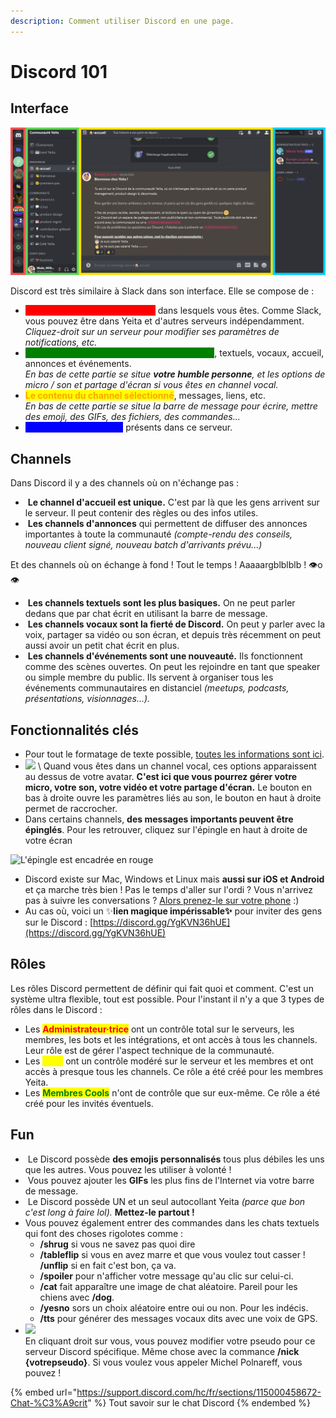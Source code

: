 ```yaml
---
description: Comment utiliser Discord en une page.
---
```


# Discord 101

## Interface

![Qu'est-ce que c'est que tout ça ?](<../../.gitbook/assets/screen 1.png>)

Discord est très similaire à Slack dans son interface. Elle se compose de :&#x20;

* <mark style="color:red;background-color:red;">**Une liste des serveurs Discord**</mark> dans lesquels vous êtes. Comme Slack, vous pouvez être dans Yeita et d'autres serveurs indépendamment. _Cliquez-droit sur un serveur pour modifier ses paramètres de notifications, etc._
* <mark style="color:green;background-color:green;">**La liste des channels du serveur sélectionné**</mark>, textuels, vocaux, accueil, annonces et événements. \
  _En bas de cette partie se situe **votre humble personne**, et les options de micro / son et partage d'écran si vous êtes en channel vocal._
* <mark style="color:orange;background-color:yellow;">**Le contenu du channel sélectionné**</mark>, messages, liens, etc. \
  _En bas de cette partie se situe la barre de message pour écrire, mettre des emoji, des GIFs, des fichiers, des commandes..._
* <mark style="color:blue;background-color:blue;">**La liste des utilisateurs**</mark> présents dans ce serveur.

## Channels

Dans Discord il y a des channels où on n'échange pas :

* <img src="../../.gitbook/assets/Capture d’écran 2022-06-10 à 10.23.54.png" alt="" data-size="line"> **Le channel d'accueil est unique.** C'est par là que les gens arrivent sur le serveur. Il peut contenir des règles ou des infos utiles.
* <img src="../../.gitbook/assets/Capture d’écran 2022-06-10 à 10.24.12.png" alt="" data-size="line"> **Les channels d'annonces** qui permettent de diffuser des annonces importantes à toute la communauté _(compte-rendu des conseils, nouveau client signé, nouveau batch d'arrivants prévu...)_

Et des channels où on échange à fond ! Tout le temps ! Aaaaargblblblb ! 👁o👁

* <img src="../../.gitbook/assets/Capture d’écran 2022-06-10 à 10.24.16.png" alt="" data-size="line"> **Les channels textuels sont les plus basiques.** On ne peut parler dedans que par chat écrit en utilisant la barre de message.
* <img src="../../.gitbook/assets/Capture d’écran 2022-06-10 à 10.24.21.png" alt="" data-size="line"> **Les channels vocaux sont la fierté de Discord.** On peut y parler avec la voix, partager sa vidéo ou son écran, et depuis très récemment on peut aussi avoir un petit chat écrit en plus.
* <img src="../../.gitbook/assets/Capture d’écran 2022-06-10 à 10.24.25.png" alt="" data-size="line"> **Les channels d'événements sont une nouveauté.** Ils fonctionnent comme des scènes ouvertes. On peut les rejoindre en tant que speaker ou simple membre du public. Ils servent à organiser tous les événements communautaires en distanciel _(meetups, podcasts, présentations, visionnages...)._

## Fonctionnalités clés

* Pour tout le formatage de texte possible, [toutes les informations sont ici](https://support.discord.com/hc/en-us/articles/210298617-Markdown-Text-101-Chat-Formatting-Bold-Italic-Underline-).
* ![](<../../.gitbook/assets/Capture d’écran 2022-06-10 à 10.50.24.png>) <mark style="color:blue;"></mark> \ <mark style="color:blue;"></mark>Quand vous êtes dans un channel vocal, ces options apparaissent au dessus de votre avatar. **C'est ici que vous pourrez gérer votre micro, votre son, votre vidéo et votre partage d'écran.** Le bouton en bas à droite ouvre les paramètres liés au son, le bouton en haut à droite permet de raccrocher.
* Dans certains channels, **des messages importants peuvent être épinglés**. Pour les retrouver, cliquez sur l'épingle en haut à droite de votre écran

![L'épingle est encadrée en rouge](<../../.gitbook/assets/Capture d’écran 2022-06-10 à 10.39.58.png>)

* Discord existe sur Mac, Windows et Linux mais **aussi sur iOS et Android** et ça marche très bien ! Pas le temps d'aller sur l'ordi ? Vous n'arrivez pas à suivre les conversations ? [Alors prenez-le sur votre phone](https://discord.com/download) :)&#x20;
* Au cas où, voici un ✨**lien magique impérissable✨** pour inviter des gens sur le Discord : [https://discord.gg/YgKVN36hUE](https://discord.gg/YgKVN36hUE)

## Rôles&#x20;

Les rôles Discord permettent de définir qui fait quoi et comment. C'est un système ultra flexible, tout est possible. Pour l'instant il n'y a que 3 types de rôles dans le Discord :&#x20;

* Les <mark style="color:red;">**Administrateur·trice**</mark> ont un contrôle total sur le serveurs, les membres, les bots et les intégrations, et ont accès à tous les channels. Leur rôle est de gérer l'aspect technique de la communauté.
* Les <mark style="color:yellow;">**Staff**</mark> ont un contrôle modéré sur le serveur et les membres et ont accès à presque tous les channels. Ce rôle a été créé pour les membres Yeita.
* Les <mark style="color:green;">**Membres Cools**</mark> n'ont de contrôle que sur eux-même. Ce rôle a été créé pour les invités éventuels.

## Fun&#x20;

* <img src="../../.gitbook/assets/Capture d’écran 2022-06-10 à 11.16.52.png" alt="" data-size="line"> Le Discord possède **des emojis personnalisés** tous plus débiles les uns que les autres. Vous pouvez les utiliser à volonté !
* <img src="../../.gitbook/assets/Capture d’écran 2022-06-10 à 11.12.14.png" alt="" data-size="line"> Vous pouvez ajouter les **GIFs** les plus fins de l'Internet via votre barre de message.
* <img src="../../.gitbook/assets/Capture d’écran 2022-06-10 à 11.15.20.png" alt="" data-size="line"> Le Discord possède UN et un seul autocollant Yeita _(parce que bon c'est long à faire lol)._ **Mettez-le partout !**
* Vous pouvez également entrer des commandes dans les chats textuels qui font des choses rigolotes comme :&#x20;
  * **/shrug** si vous ne savez pas quoi dire
  * **/tableflip** si vous en avez marre et que vous voulez tout casser ! **/unflip** si en fait c'est bon, ça va.
  * **/spoiler** pour n'afficher votre message qu'au clic sur celui-ci.
  * **/cat** fait apparaître une image de chat aléatoire. Pareil pour les chiens avec **/dog**.
  * **/yesno** sors un choix aléatoire entre oui ou non. Pour les indécis.
  * **/tts** pour générer des messages vocaux dits avec une voix de GPS.
* ![](<../../.gitbook/assets/Capture d’écran 2022-06-10 à 11.13.02.png>)\
  En cliquant droit sur vous, vous pouvez modifier votre pseudo pour ce serveur Discord spécifique. Même chose avec la commance **/nick {votrepseudo}**. Si vous voulez vous appeler Michel Polnareff, vous pouvez !

{% embed url="https://support.discord.com/hc/fr/sections/115000458672-Chat-%C3%A9crit" %}
Tout savoir sur le chat Discord
{% endembed %}
